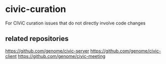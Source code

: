 # civic-curation
For CIViC curation issues that do not directly involve code changes

## related repositories
https://github.com/genome/civic-server
https://github.com/genome/civic-client
https://github.com/genome/civic-meeting
